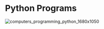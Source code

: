 # Python Programs


![computers_programming_python_1680x1050](https://user-images.githubusercontent.com/29379856/139569882-363b9756-151f-42d7-b2f3-a65efacd3459.jpg)
